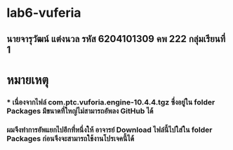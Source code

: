 # lab6-vuferia
## นายจารุวัฒน์ แต่งนวล รหัส 6204101309 คพ 222 กลุ่มเรียนที่ 1

# หมายเหตุ
### * เนื่องจากไฟล์ com.ptc.vuforia.engine-10.4.4.tgz ซึ่งอยู่ใน folder Packages มีขนาดที่ใหญ่ไม่สามารถอัพลง GitHub ได้
### ผมจึงทำการอัพแยกไปอีกที่หนึ่งให้ อาจารย์ Download ไฟล์นี้ไปใส่ใน folder Packages ก่อนจึงจะสามารถใช้งานโปรเจคนี้ได้
